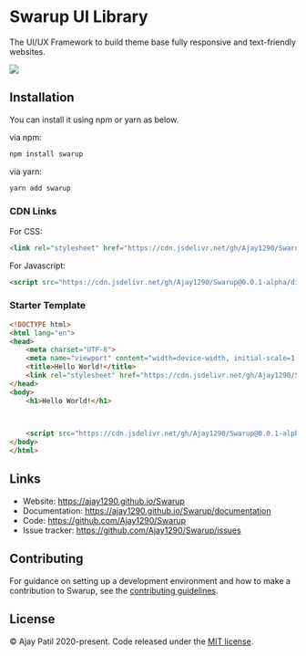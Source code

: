 # Swarup UI Library
The UI/UX Framework to build theme base fully responsive and text-friendly websites.

[![](https://data.jsdelivr.com/v1/package/gh/Ajay1290/swarup/badge)](https://www.jsdelivr.com/package/gh/Ajay1290/swarup)


## Installation
You can install it using npm or yarn as below.

via npm:
```bash
npm install swarup
```
via yarn:
```bash
yarn add swarup
```

### CDN Links
For CSS:
```html
<link rel="stylesheet" href="https://cdn.jsdelivr.net/gh/Ajay1290/Swarup@0.0.1-alpha/dist/CSS/swarup.min.css">
```

For Javascript:
```html
<script src="https://cdn.jsdelivr.net/gh/Ajay1290/Swarup@0.0.1-alpha/dist/JS/swarup.min.js"></script>
```

### Starter Template

```html
<!DOCTYPE html>
<html lang="en">
<head>
    <meta charset="UTF-8">
    <meta name="viewport" content="width=device-width, initial-scale=1.0">
    <title>Hello World!</title>
    <link rel="stylesheet" href="https://cdn.jsdelivr.net/gh/Ajay1290/Swarup@0.0.1-alpha/dist/CSS/swarup.min.css">
</head>
<body>
    <h1>Hello World!</h1>


    
    <script src="https://cdn.jsdelivr.net/gh/Ajay1290/Swarup@0.0.1-alpha/dist/JS/swarup.min.js"></script>
</body>
</html>
```

## Links
* Website: https://ajay1290.github.io/Swarup
* Documentation: https://ajay1290.github.io/Swarup/documentation
* Code: https://github.com/Ajay1290/Swarup
* Issue tracker: https://github.com/Ajay1290/Swarup/issues

## Contributing
For guidance on setting up a development environment and how to make a contribution to Swarup, see the [contributing guidelines](CONTRIBUTING.md).


## License
&copy; Ajay Patil 2020-present. Code released under the [MIT license](LICENSE).
